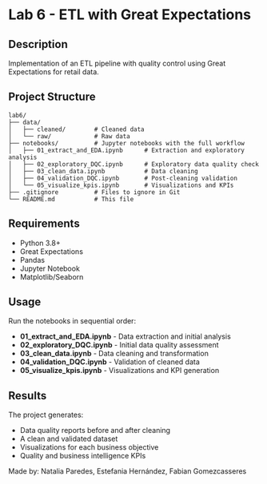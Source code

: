 # Lab 6 - ETL with Great Expectations

## Description
Implementation of an ETL pipeline with quality control using Great Expectations for retail data.

## Project Structure

```tree
lab6/
├── data/
│   ├── cleaned/        # Cleaned data
│   └── raw/            # Raw data
├── notebooks/          # Jupyter notebooks with the full workflow
│   ├── 01_extract_and_EDA.ipynb      # Extraction and exploratory analysis
│   ├── 02_exploratory_DQC.ipynb      # Exploratory data quality check
│   ├── 03_clean_data.ipynb           # Data cleaning
│   ├── 04_validation_DQC.ipynb       # Post-cleaning validation
│   └── 05_visualize_kpis.ipynb       # Visualizations and KPIs
├── .gitignore          # Files to ignore in Git
└── README.md           # This file

```
## Requirements
- Python 3.8+  
- Great Expectations  
- Pandas  
- Jupyter Notebook  
- Matplotlib/Seaborn  

## Usage
Run the notebooks in sequential order:

- **01_extract_and_EDA.ipynb** - Data extraction and initial analysis  
- **02_exploratory_DQC.ipynb** - Initial data quality assessment  
- **03_clean_data.ipynb** - Data cleaning and transformation  
- **04_validation_DQC.ipynb** - Validation of cleaned data  
- **05_visualize_kpis.ipynb** - Visualizations and KPI generation  

## Results
The project generates:

- Data quality reports before and after cleaning  
- A clean and validated dataset  
- Visualizations for each business objective  
- Quality and business intelligence KPIs  



Made by: Natalia Paredes, Estefania Hernández, Fabian Gomezcasseres
